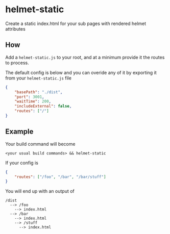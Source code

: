 # helmet-static

Create a static index.html for your sub pages with rendered helmet attributes

## How

Add a `helmet-static.js` to your root, and at a minimum provide it the routes to process.

The default config is below and you can overide any of it by exporting it from your `helmet-static.js` file

```json
{
    "basePath": "./dist",
    "port": 3001,
    "waitTime": 200,
    "includeExternal": false,
    "routes": ["/"]
}
```

## Example

Your build command will become

`<your usual build commands> && helmet-static`

If your config is

```json
{
    "routes": ["/foo", "/bar", "/bar/stuff"]
}
```

You will end up with an output of

```
/dist
  --> /foo
    --> index.html
  --> /bar
    --> index.html
    --> /stuff
      --> index.html
```
